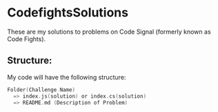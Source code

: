 # CodefightsSolutions
These are my  solutions to problems on Code Signal (formerly known as Code Fights).

## Structure:
My code will have the following structure:

```c
Folder(Challenge Name)
  => index.js(solution) or index.cs(solution)
  => README.md (Description of Problem)
```
